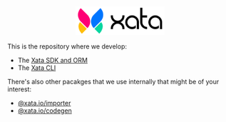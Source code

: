 <p align="center">
  <img width="200" src="https://raw.githubusercontent.com/xataio/company/main/logo/non-resizable/for-light-backgrounds/colored-with-text.png" />
</p>

This is the repository where we develop:

- The [Xata SDK and ORM](./packages/client/README.md)
- The [Xata CLI](./cli/README.md)

There's also other pacakges that we use internally that might be of your interest:

- [@xata.io/importer](./packages/importer)
- [@xata.io/codegen](./packages/codegen)
